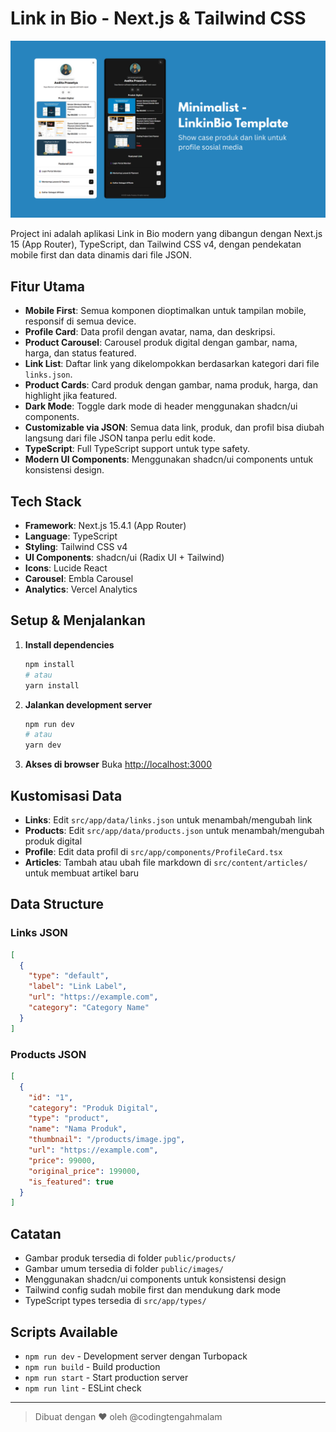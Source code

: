 # Link in Bio - Next.js & Tailwind CSS

![Link in Bio](public/images/linkinbio.png)

Project ini adalah aplikasi Link in Bio modern yang dibangun dengan Next.js 15 (App Router), TypeScript, dan Tailwind CSS v4, dengan pendekatan mobile first dan data dinamis dari file JSON.

## Fitur Utama
- **Mobile First**: Semua komponen dioptimalkan untuk tampilan mobile, responsif di semua device.
- **Profile Card**: Data profil dengan avatar, nama, dan deskripsi.
- **Product Carousel**: Carousel produk digital dengan gambar, nama, harga, dan status featured.
- **Link List**: Daftar link yang dikelompokkan berdasarkan kategori dari file `links.json`.
- **Product Cards**: Card produk dengan gambar, nama produk, harga, dan highlight jika featured.
- **Dark Mode**: Toggle dark mode di header menggunakan shadcn/ui components.
- **Customizable via JSON**: Semua data link, produk, dan profil bisa diubah langsung dari file JSON tanpa perlu edit kode.
- **TypeScript**: Full TypeScript support untuk type safety.
- **Modern UI Components**: Menggunakan shadcn/ui components untuk konsistensi design.

## Tech Stack
- **Framework**: Next.js 15.4.1 (App Router)
- **Language**: TypeScript
- **Styling**: Tailwind CSS v4
- **UI Components**: shadcn/ui (Radix UI + Tailwind)
- **Icons**: Lucide React
- **Carousel**: Embla Carousel
- **Analytics**: Vercel Analytics


## Setup & Menjalankan
1. **Install dependencies**
   ```bash
   npm install
   # atau
   yarn install
   ```
2. **Jalankan development server**
   ```bash
   npm run dev
   # atau
   yarn dev
   ```
3. **Akses di browser**
   Buka [http://localhost:3000](http://localhost:3000)

## Kustomisasi Data
- **Links**: Edit `src/app/data/links.json` untuk menambah/mengubah link
- **Products**: Edit `src/app/data/products.json` untuk menambah/mengubah produk digital
- **Profile**: Edit data profil di `src/app/components/ProfileCard.tsx`
- **Articles**: Tambah atau ubah file markdown di `src/content/articles/` untuk membuat artikel baru

## Data Structure

### Links JSON
```json
[
  {
    "type": "default",
    "label": "Link Label",
    "url": "https://example.com",
    "category": "Category Name"
  }
]
```

### Products JSON
```json
[
  {
    "id": "1",
    "category": "Produk Digital",
    "type": "product",
    "name": "Nama Produk",
    "thumbnail": "/products/image.jpg",
    "url": "https://example.com",
    "price": 99000,
    "original_price": 199000,
    "is_featured": true
  }
]
```

## Catatan
- Gambar produk tersedia di folder `public/products/`
- Gambar umum tersedia di folder `public/images/`
- Menggunakan shadcn/ui components untuk konsistensi design
- Tailwind config sudah mobile first dan mendukung dark mode
- TypeScript types tersedia di `src/app/types/`

## Scripts Available
- `npm run dev` - Development server dengan Turbopack
- `npm run build` - Build production
- `npm run start` - Start production server
- `npm run lint` - ESLint check

---

> Dibuat dengan ❤️ oleh @codingtengahmalam

